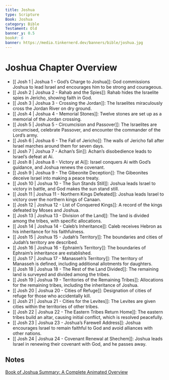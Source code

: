 ```yaml
---
title: Joshua
type: Scripture
Book: Joshua
category: Bible
Testament: Old
banner_y: 0.5
book#: 6
banner: https://media.tinkernerd.dev/banners/bible/joshua.jpg
---
```

# Joshua Chapter Overview

- [[ Josh 1 | Joshua 1 - God’s Charge to Joshua]]: God commissions Joshua to lead Israel and encourages him to be strong and courageous.
- [[ Josh 2 | Joshua 2 - Rahab and the Spies]]: Rahab hides the Israelite spies in Jericho, showing faith in God.
- [[ Josh 3 | Joshua 3 - Crossing the Jordan]]: The Israelites miraculously cross the Jordan River on dry ground.
- [[ Josh 4 | Joshua 4 - Memorial Stones]]: Twelve stones are set up as a memorial of the Jordan crossing.
- [[ Josh 5 | Joshua 5 - Circumcision and Passover]]: The Israelites are circumcised, celebrate Passover, and encounter the commander of the Lord’s army.
- [[ Josh 6 | Joshua 6 - The Fall of Jericho]]: The walls of Jericho fall after Israel marches around them for seven days.
- [[ Josh 7 | Joshua 7 - Achan’s Sin]]: Achan’s disobedience leads to Israel’s defeat at Ai.
- [[ Josh 8 | Joshua 8 - Victory at Ai]]: Israel conquers Ai with God’s guidance, and Joshua renews the covenant.
- [[ Josh 9 | Joshua 9 - The Gibeonite Deception]]: The Gibeonites deceive Israel into making a peace treaty.
- [[ Josh 10 | Joshua 10 - The Sun Stands Still]]: Joshua leads Israel to victory in battle, and God makes the sun stand still.
- [[ Josh 11 | Joshua 11 - Northern Kings Defeated]]: Joshua leads Israel to victory over the northern kings of Canaan.
- [[ Josh 12 | Joshua 12 - List of Conquered Kings]]: A record of the kings defeated by Moses and Joshua.
- [[ Josh 13 | Joshua 13 - Division of the Land]]: The land is divided among the tribes, with specific allocations.
- [[ Josh 14 | Joshua 14 - Caleb’s Inheritance]]: Caleb receives Hebron as his inheritance for his faithfulness.
- [[ Josh 15 | Joshua 15 - Judah’s Territory]]: The boundaries and cities of Judah’s territory are described.
- [[ Josh 16 | Joshua 16 - Ephraim’s Territory]]: The boundaries of Ephraim’s inheritance are established.
- [[ Josh 17 | Joshua 17 - Manasseh’s Territory]]: The territory of Manasseh is defined, including additional allotments for daughters.
- [[ Josh 18 | Joshua 18 - The Rest of the Land Divided]]: The remaining land is surveyed and divided among the tribes.
- [[ Josh 19 | Joshua 19 - Territories of the Remaining Tribes]]: Allocations for the remaining tribes, including the inheritance of Joshua.
- [[ Josh 20 | Joshua 20 - Cities of Refuge]]: Designation of cities of refuge for those who accidentally kill.
- [[ Josh 21 | Joshua 21 - Cities for the Levites]]: The Levites are given cities within the territories of other tribes.
- [[ Josh 22 | Joshua 22 - The Eastern Tribes Return Home]]: The eastern tribes build an altar, causing initial conflict, which is resolved peacefully.
- [[ Josh 23 | Joshua 23 - Joshua’s Farewell Address]]: Joshua encourages Israel to remain faithful to God and avoid alliances with other nations.
- [[ Josh 24 | Joshua 24 - Covenant Renewal at Shechem]]: Joshua leads Israel in renewing their covenant with God, and he passes away.

## Notes
[Book of Joshua Summary: A Complete Animated Overview](https://www.youtube.com/watch?v=JqOqJlFF_eU)